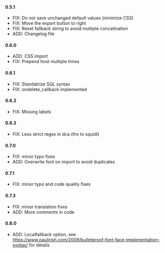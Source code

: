 #### 0.5.1

- FIX: Do not save unchanged default values (minimize CSS)
- FIX: Move the export button to right
- FIX: Reset fallback string to avoid multiple concatination
- ADD: Changelog file

#### 0.6.0

- ADD: CSS import
- FIX: Prepend host multiple times

#### 0.6.1

- FIX: Standatrize SQL syntax
- FIX: ondelete_callback implemented

#### 0.6.2

- FIX: Missing labels

#### 0.6.3

- FIX: Less strict regex in dca (thx to squidi)

#### 0.7.0

- FIX: minor typo fixes
- ADD: Overwrite font on import to avoid duplicates

#### 0.7.1

- FIX: minor typo and code quality fixes

#### 0.7.3

- FIX: minor translation fixes
- ADD: More comments in code

#### 0.8.0
- ADD: Localfallback option, see https://www.paulirish.com/2009/bulletproof-font-face-implementation-syntax/ for details